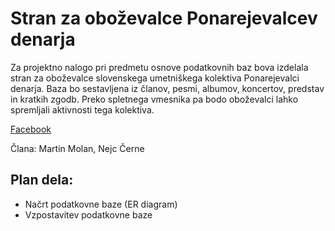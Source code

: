 # Stran za oboževalce Ponarejevalcev denarja

Za projektno nalogo pri predmetu osnove podatkovnih baz bova izdelala stran za oboževalce slovenskega umetniškega kolektiva Ponarejevalci denarja. Baza bo sestavljena iz članov, pesmi, albumov, koncertov, predstav in kratkih zgodb. Preko spletnega vmesnika pa bodo oboževalci lahko spremljali aktivnosti tega kolektiva.

[Facebook](https://www.facebook.com/ponarejevalci/ "Ponarejevalci denarja na Facebooku")

Člana: Martin Molan, Nejc Černe

## Plan dela:
* Načrt podatkovne baze (ER diagram)
* Vzpostavitev podatkovne baze
